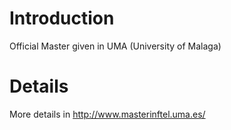 # Introduction #
Official Master given in UMA (University of Malaga)


# Details #

More details in http://www.masterinftel.uma.es/
